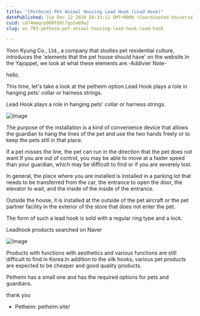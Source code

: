 ```yaml
---
title: "[Petheim] Pet Animal Housing Lead Hook (Lead Hook)"
datePublished: Tue Dec 22 2020 20:33:11 GMT+0000 (Coordinated Universal Time)
cuid: cm74mmqrp000t09l7go5a89w2
slug: en-703-petheim-pet-animal-housing-lead-hook-lead-hook

---
```



Yoon Kyung Co., Ltd., a company that studies pet residential culture, introduces the 'elements that the pet house should have' on the website.In the Yajoppet, we look at what these elements are.-Addivier Note-

hello.

This time, let's take a look at the petheim option.Lead Hook plays a role in hanging pets' collar or harness strings.

Lead Hook plays a role in hanging pets' collar or harness strings.

![Image](https://cdn.hashnode.com/res/hashnode/image/upload/v1739528959185/98a5df6e-eaa4-4185-995d-27ef1d99c8cf.jpeg)

The purpose of the installation is a kind of convenience device that allows the guardian to hang the lines of the pet and use the two hands freely or to keep the pets still in that place.

If a pet misses the line, the pet can run in the direction that the pet does not want.If you are out of control, you may be able to move at a faster speed than your guardian, which may be difficult to find or if you are severely lost.

In general, the place where you are installed is installed in a parking lot that needs to be transferred from the car, the entrance to open the door, the elevator to wait, and the inside of the inside of the entrance.

Outside the house, it is installed at the outside of the pet aircraft or the pet partner facility in the exterior of the store that does not enter the pet.

The form of such a lead hook is sold with a regular ring type and a lock.

Leadhook products searched on Naver

![Image](https://cdn.hashnode.com/res/hashnode/image/upload/v1739528961851/f13fd0e1-e56e-463c-b048-faebd4a1d622.png)

Products with functions with aesthetics and various functions are still difficult to find in Korea.In addition to the silk hooks, various pet products are expected to be cheaper and good quality products.

Petheim has a small one and has the required options for pets and guardians.

thank you

- Petheim: petheim.site/